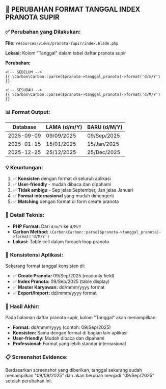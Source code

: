 ## 📅 PERUBAHAN FORMAT TANGGAL INDEX PRANOTA SUPIR

### ✅ **Perubahan yang Dilakukan:**

**File:** `resources/views/pranota-supir/index.blade.php`

**Lokasi:** Kolom "Tanggal" dalam tabel daftar pranota supir

**Perubahan:**
```blade
<!-- SEBELUM -->
{{ \Carbon\Carbon::parse($pranota->tanggal_pranota)->format('d/m/Y') }}

<!-- SESUDAH -->
{{ \Carbon\Carbon::parse($pranota->tanggal_pranota)->format('d/M/Y') }}
```

### 📊 **Format Output:**

| **Database** | **LAMA (d/m/Y)** | **BARU (d/M/Y)** |
|--------------|------------------|------------------|
| 2025-09-09   | 09/09/2025       | 09/Sep/2025      |
| 2025-01-15   | 15/01/2025       | 15/Jan/2025      |
| 2025-12-25   | 25/12/2025       | 25/Dec/2025      |

### 💡 **Keuntungan:**

1. ✅ **Konsisten** dengan format di seluruh aplikasi
2. ✅ **User-friendly** - mudah dibaca dan dipahami
3. ✅ **Tidak ambigu** - Sep jelas September, Jan jelas Januari
4. ✅ **Format internasional** yang mudah dimengerti
5. ✅ **Matching** dengan format di form create pranota

### 🔧 **Detail Teknis:**

- **PHP Format:** Dari `d/m/Y` ke `d/M/Y`
- **Carbon Method:** `\Carbon\Carbon::parse($pranota->tanggal_pranota)->format('d/M/Y')`
- **Lokasi:** Table cell dalam foreach loop pranota

### 🎯 **Konsistensi Aplikasi:**

Sekarang format tanggal konsisten di:
- ✅ **Create Pranota:** 09/Sep/2025 (readonly field)
- ✅ **Index Pranota:** 09/Sep/2025 (table display)
- ✅ **Master Karyawan:** dd/mmm/yyyy format
- ✅ **Export/Import:** dd/mmm/yyyy format

### 🚀 **Hasil Akhir:**

Pada halaman daftar pranota supir, kolom "Tanggal" akan menampilkan:
- **Format:** dd/mmm/yyyy (contoh: 09/Sep/2025)
- **Konsisten:** Sama dengan format di bagian lain aplikasi
- **User-friendly:** Mudah dibaca dan dipahami
- **Professional:** Format yang lebih standar internasional

### 📋 **Screenshot Evidence:**

Berdasarkan screenshot yang diberikan, tanggal sekarang sudah menampilkan "09/09/2025" dan akan berubah menjadi "09/Sep/2025" setelah perubahan ini.
